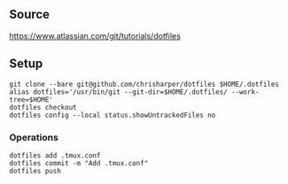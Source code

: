 ## Source
https://www.atlassian.com/git/tutorials/dotfiles

## Setup
```
git clone --bare git@github.com/chrisharper/dotfiles $HOME/.dotfiles
alias dotfiles='/usr/bin/git --git-dir=$HOME/.dotfiles/ --work-tree=$HOME'
dotfiles checkout 
dotfiles config --local status.showUntrackedFiles no
```

### Operations
```
dotfiles add .tmux.conf
dotfiles commit -m "Add .tmux.conf"
dotfiles push
```

